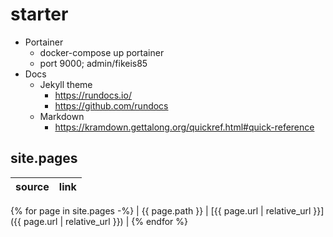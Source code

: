 # starter

* Portainer
    * docker-compose up portainer 
    * port 9000; admin/fikeis85
* Docs
    *   Jekyll theme
        *   https://rundocs.io/
        *   https://github.com/rundocs
    *   Markdown
        *   https://kramdown.gettalong.org/quickref.html#quick-reference
        


## site.pages

<!-- prettier-ignore-start -->

| source          | link                                                           |
| --------------- | -------------------------------------------------------------- |
{% for page in site.pages -%}
| {{ page.path }} | [{{ page.url | relative_url }}]({{ page.url | relative_url }}) |
{% endfor %}

<!-- prettier-ignore-end -->

